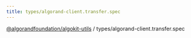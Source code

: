 ```yaml
---
title: types/algorand-client.transfer.spec
---
```


[@algorandfoundation/algokit-utils](/reference/algokit-utils-ts/api/readme/) / types/algorand-client.transfer.spec
